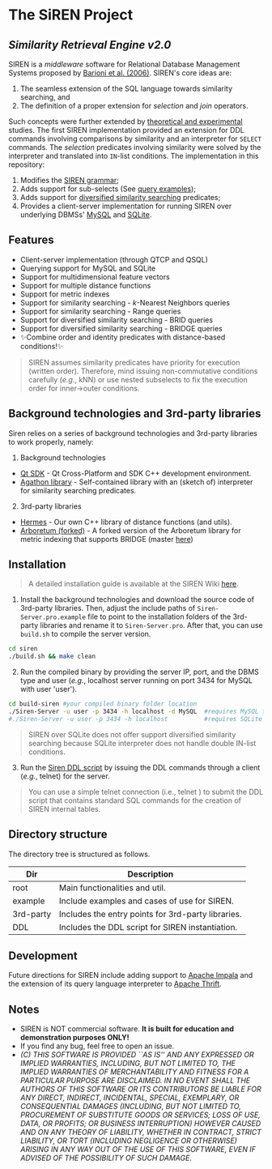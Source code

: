 # The SiREN Project
## _Similarity Retrieval Engine v2.0_

SIREN is a *middleware* software for Relational Database Management Systems proposed by [Barioni et al. (2006)][sirenpaper]. SIREN's core ideas are:

1. The seamless extension of the SQL language towards similarity searching, and 
2. The definition of a proper extension for *selection* and *join* operators. 

Such concepts were further extended by [theoretical and experimental][medfmisir] studies. The first SIREN implementation provided an extension for DDL commands involving comparisons by similarity and an interpreter for `SELECT` commands. The *selection* predicates involving similarity were solved by the interpreter and translated into `IN`-list conditions. The implementation in this repository:

1. Modifies the [SIREN grammar][newgrammar];
2. Adds support for sub-selects (See [query examples][examples]);
3. Adds support for [diversified similarity searching][divsearch] predicates;
4. Provides a client-server implementation for running SIREN over underlying DBMSs' [MySQL][mysql] and [SQLite][sqlite]. 

## Features

- Client-server implementation (through QTCP and QSQL)
- Querying support for MySQL and SQLite
- Support for multidimensional feature vectors
- Support for multiple distance functions
- Support for metric indexes
- Support for similarity searching - *k*-Nearest Neighbors queries
- Support for similarity searching - Range queries
- Support for diversified similarity searching - BRID queries
- Support for diversified similarity searching - BRIDGE queries
- ✨Combine order and identity predicates with distance-based conditions!✨


> SIREN assumes similarity predicates have priority for execution (written order). Therefore, mind issuing non-commutative conditions carefully (*e.g.*, kNN) or use nested subselects to fix the execution order for inner->outer conditions.

## Background technologies and 3rd-party libraries

Siren relies on a series of background technologies and 3rd-party libraries to work properly, namely:

1. Background technologies

- [Qt SDK][qt] - Qt Cross-Platform and SDK C++ development environment.
- [Agathon library][agathon] - Self-contained library with an (sketch of) interpreter for similarity searching predicates.

2. 3rd-party libraries

- [Hermes][hermes] - Our own C++ library of distance functions (and utils).
- [Arboretum (forked)][arbforked] - A forked version of the Arboretum library for metric indexing that supports BRIDGE (master [here][arboretum])


## Installation

> A detailed installation guide is available at the SIREN Wiki [here][wiki].

1. Install the background technologies and download the source code of 3rd-party libraries.
Then, adjust the include paths of `Siren-Server.pro.example` file to point to the installation folders of the 3rd-party libraries and rename it to `Siren-Server.pro`.
After that, you can use `build.sh` to compile the server version.

```sh
cd siren
./build.sh && make clean
```

2. Run the compiled binary by providing the server IP, port, and the DBMS type and user (*e.g.*, localhost server running on port 3434 for MySQL with user 'user').
```sh
cd build-siren #your compiled binary folder location
./Siren-Server -u user -p 3434 -h localhost -d MySQL  #requires MySQL to be installed
#./Siren-Server -u user -p 3434 -h localhost          #requires SQLite to be installed
```

> SIREN over SQLite does not offer support diversified similarity searching because SQLite interpreter does not handle double IN-list conditions.

3. Run the [Siren DDL script][sirenddl] by issuing the DDL commands through a client (*e.g.*, telnet) for the server.

> You can use a simple telnet connection (i.e., telnet <siren-server-ip> <siren-server-port>) to submit the DDL script that contains standard SQL commands for the creation of SIREN internal tables.

## Directory structure

The directory tree is structured as follows.

| Dir | Description |
| ------ | ------ |
| root  | Main functionalities and util. |
| example | Include examples and cases of use for SIREN. |
| 3rd-party  | Includes the entry points for 3rd-party libraries. |
| DDL | Includes the DDL script for SIREN instantiation.  |


## Development

Future directions for SIREN include adding support to [Apache Impala][impala] and the extension of its query language interpreter to [Apache Thrift][thrift].


## Notes

- SIREN is NOT commercial software. **It is built for education and demonstration purposes ONLY!**
- If you find any bug, feel free to open an issue. 
- _(C) THIS SOFTWARE IS PROVIDED ``AS IS'' AND ANY EXPRESSED OR IMPLIED WARRANTIES, INCLUDING, BUT NOT LIMITED TO, THE IMPLIED WARRANTIES OF MERCHANTABILITY AND FITNESS FOR A PARTICULAR PURPOSE ARE DISCLAIMED.  IN NO EVENT SHALL THE AUTHORS OF THIS SOFTWARE OR ITS CONTRIBUTORS BE LIABLE FOR ANY DIRECT, INDIRECT, INCIDENTAL, SPECIAL, EXEMPLARY, OR CONSEQUENTIAL DAMAGES (INCLUDING, BUT NOT LIMITED TO, PROCUREMENT OF SUBSTITUTE GOODS OR SERVICES; LOSS OF USE, DATA, OR PROFITS; OR BUSINESS INTERRUPTION) HOWEVER CAUSED AND ON ANY THEORY OF LIABILITY, WHETHER IN CONTRACT, STRICT LIABILITY, OR TORT (INCLUDING NEGLIGENCE OR OTHERWISE) ARISING IN ANY WAY OUT OF THE USE OF THIS SOFTWARE, EVEN IF ADVISED OF THE POSSIBILITY OF SUCH DAMAGE._


[//]: # (These are reference links used in the body of this note and get stripped out when the markdown processor does its job. There is no need to format nicely because it shouldn't be seen. Thanks SO - http://stackoverflow.com/questions/4823468/store-comments-in-markdown-syntax)

   [sirenpaper]: <https://dl.acm.org/doi/abs/10.5555/1182635.1164232>
   [medfmisir]: <https://link.springer.com/chapter/10.1007/978-3-642-23208-4_2>
   [mysql]: <https://www.mysql.com/>
   [sqlite]: <https://www.sqlite.org/index.html>
   [newgrammar]: <https://github.com/marcosivni/siren/wiki/Extended-SQL-Grammar>
   [divsearch]: <https://scholar.google.com/citations?view_op=view_citation&hl=pt-BR&user=O1iEWSkAAAAJ&citation_for_view=O1iEWSkAAAAJ:u5HHmVD_uO8C>
   [examples]: <https://github.com/marcosivni/siren/wiki/Examples#querying-data-by-content-with-select>
   [qt]: <https://www.qt.io/download>
   [arboretum]: <https://bitbucket.org/gbdi/arboretum/src/master/>
   [hermes]: <https://github.com/marcosivni/hermes>
   [arbforked]: <https://github.com/marcosivni/arboretum>
   [wiki]: <https://github.com/marcosivni/siren/wiki>
   [agathon]: <https://github.com/marcosivni/siren/tree/main/3rd-party/agathon>
   [sirenddl]: <https://github.com/marcosivni/siren/tree/main/ddl>
   [impala]: <https://impala.apache.org/>
   [thrift]: <https://thrift.apache.org/>
 

